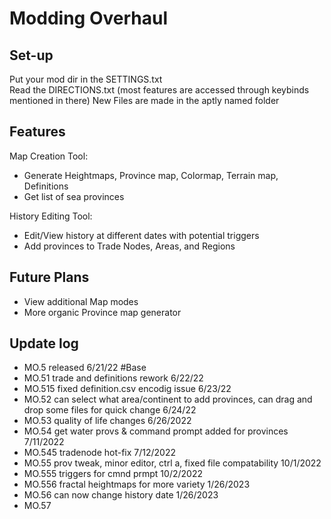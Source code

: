 # Modding Overhaul
## Set-up
Put your mod dir in the SETTINGS.txt\
Read the DIRECTIONS.txt (most features are accessed through keybinds mentioned in there)
New Files are made in the aptly named folder
## Features
Map Creation Tool:
* Generate Heightmaps, Province map, Colormap, Terrain map, Definitions
* Get list of sea provinces
  
History Editing Tool:
* Edit/View history at different dates with potential triggers
* Add provinces to Trade Nodes, Areas, and Regions
## Future Plans
* View additional Map modes
* More organic Province map generator
## Update log
* MO.5 released 6/21/22 #Base
* MO.51 trade and definitions rework 6/22/22
* MO.515 fixed definition.csv encodig issue 6/23/22
* MO.52 can select what area/continent to add provinces, can drag and drop some files for quick change 6/24/22
* MO.53 quality of life changes 6/26/2022
* MO.54 get water provs & command prompt added for provinces 7/11/2022
* MO.545 tradenode hot-fix 7/12/2022
* MO.55 prov tweak, minor editor, ctrl a, fixed file compatability  10/1/2022
* MO.555 triggers for cmnd prmpt 10/2/2022
* MO.556 fractal heightmaps for more variety 1/26/2023
* MO.56 can now change history date 1/26/2023
* MO.57
